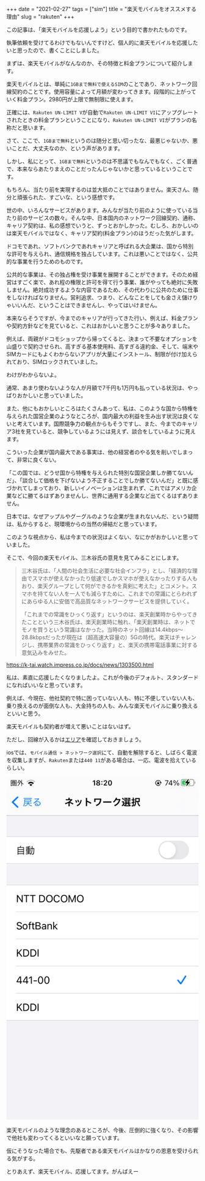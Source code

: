 +++
date = "2021-02-27"
tags = ["sim"]
title = "楽天モバイルをオススメする理由"
slug = "rakuten"
+++

この記事は、「楽天モバイルを応援しよう」という目的で書かれたものです。

執筆依頼を受けてるわけでもないんですけど、個人的に楽天モバイルを応援したいと思ったので、書くことにしました。

まずは、楽天モバイルがなんなのか、その特徴と料金プランについて紹介します。

楽天モバイルとは、単純に`1GBまで無料で使えるSIM`のことであり、ネットワーク回線契約のことです。使用容量によって月額が変わってきます。段階的に上がっていく料金プラン。2980円が上限で無制限に使えます。

正確には、`Rakuten UN-LIMIT V`が自動で`Rakuten UN-LIMIT VI`にアップグレートされたときの料金プランということになり、`Rakuten UN-LIMIT VI`がプランの名称だと思います。

さて、ここで、`1GBまで無料`というのは随分と思い切ったな、最悪じゃないか、悪いことだ、大丈夫なのか、という声があります。

しかし、私にとって、`1GBまで無料`というのは不思議でもなんでもなく、ごく普通で、本来ならあたりまえのことだったんじゃないかと思っているということです。

もちろん、当たり前を実現するのは並大抵のことではありません。楽天さん、随分と頑張られた、すごいな、という感想です。

世の中、いろんなサービスがあります。みんなが当たり前のように使っている当たり前のサービスの数々。そんな中、日本国内のネットワーク回線契約、通称、キャリア契約は、私の感想でいうと、ずっとおかしかった。むしろ、おかしいのは楽天モバイルではなく、キャリア契約(料金プラン)のほうだった気がします。

ドコモであれ、ソフトバンクであれキャリアと呼ばれる大企業は、国から特別な許可を与えられ、通信規格を独占しています。これは悪いことではなく、公共的な事業を行うためのものです。

公共的な事業は、その独占権を受け事業を展開することができます。そのため経営はすごく楽で、あれ程の権限と許可を得て行う事業、誰がやっても絶対に失敗しません。絶対成功するような内容であるため、その代わりに公共のために仕事をしなければなりません。営利追求、つまり、どんなことをしても金さえ儲けりゃいいんだ、ということはできませんし、やってはいけません。

本来ならそうですが、今までのキャリアが行ってきた行い、例えば、料金プランや契約方針などを見ていると、これはおかしいと思うことが多々ありました。

例えば、両親がドコモショップから帰ってくると、決まって不要なオプションを山盛りで契約させられ、高すぎる基本使用料、高すぎる違約金、そして、端末やSIMカードにもよくわからないアプリが大量にインストール、制限が付け加えられており、SIMロックされていました。

わけがわからないよ。

通常、あまり使わないような人が月額で7千円も1万円も払っている状況は、やっぱりおかしいと思っていました。

また、他にもおかしいところはたくさんあって、私は、このような国から特権を与えられた国営企業のようなところが、国内最大の利益を生み出す状況は良くないと考えています。国際競争力の観点からもそうですし、また、今までのキャリア3社を見ていると、競争しているようには見えず、談合をしているように見えます。

こういった企業が国内最大である事実は、他の経営者のやる気を削いでしまって、非常に良くない。

「この国では、どうせ国から特権を与えられた特別な国営企業しか勝てないんだ」、「談合して価格を下げないよう不正することでしか勝てないんだ」と既に感づかれてしまっており、新しいイノベーションは生まれず、これではアメリカ企業などに勝てるはずありませんし、世界に通用する企業など出てくるはずありません。

日本では、なぜアップルやグーグルのような企業が生まれないんだ、という疑問は、私からすると、現環境からの当然の帰結だと思っています。

このような視点から、私は今までの状況はよくない、なにかがおかしいと思っていました。

そこで、今回の楽天モバイル、三木谷氏の意見を見てみることにします。

> 三木谷氏は、「人間の社会生活に必要な社会インフラ」とし、「経済的な理由でスマホが使えなかったり低速でしかスマホが使えなかったりする人もおり、楽天グループとして何ができるかを真剣に考えた」とコメント。スマホを持てない人を一人でも減らすために、これまでの常識にとらわれずにあらゆる人に安価で高品質なネットワークサービスを提供していく。
> 
> 「これまでの常識をひっくり返す」というのは、楽天創業時からやってきたことという三木谷氏は、楽天創業時に触れ、「楽天創業時は、ネットでモノを買うという常識はなかった。当時のネット回線は14.4kbps～28.8kbpsだったが現在は（超高速大容量の）5Gの時代。楽天はチャレンジし、携帯業界の常識をひっくり返す」と、楽天の携帯電話事業に対する意気込みをみせた。

https://k-tai.watch.impress.co.jp/docs/news/1303500.html

私は、素直に応援したくなりましたよ。これが今後のデフォルト、スタンダードになればいいなと思っています。

例えば、今現在、他社契約で特に困っていない人も、特に不便していない人も、乗り換えるのが面倒な人も、大金持ちの人も、みんな楽天モバイルに乗り換えるといいと思う。

楽天モバイルも契約者が増えて悪いことはないはず。

ただし、回線が入るかは[エリア](https://network.mobile.rakuten.co.jp/area/?l-id=gnavi_area)を確認しておきましょう。

iosでは、`モバイル通信 > ネットワーク選択`にて、自動を解除すると、しばらく電波を収集しますが、`Rakuten`または`440 11`がある場合は、一応、電波を拾えているらしい。

![](https://raw.githubusercontent.com/syui/img/master/other/ios_20210227_rakuten_mobile_0000.png)

楽天モバイルのような理念のあるところが、今後、圧倒的に強くなり、その影響で他社も変わってくるといいなと願っています。

仮にそうなった場合でも、先駆者である楽天モバイルはかなりの恩恵を受けられる気がする。

とりあえず、楽天モバイル、応援してます。がんばえー

